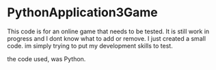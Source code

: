 # PythonApplication3Game

This code is for an online game that needs to be tested. It is still work in progress and I dont know what to add or remove. I just created a small code. 
im simply trying to put my development skills to test. 

the code used, was Python. 